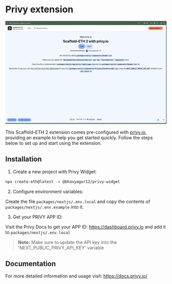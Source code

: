 # Privy extension

![alt text](./privy-extension.png)

This Scaffold-ETH 2 extension comes pre-configured with [privy.io](https://privy.io/), providing an example to help you get started quickly. Follow the steps below to set up and start using the extension.

## Installation

1. Create a new project with Privy Widget:

```bash
npx create-eth@latest -e @bhavyagor12/privy-widget
```

2. Configure environment variables:

Create the file `packages/nextjs/.env.local` and copy the contents of `packages/nextjs/.env.example` into it.

3. Get your PRIVY APP ID:

Visit the Privy Docs to get your APP ID: https://dashboard.privy.io and add it to `packages/nextjs/.env.local`

> **Note:** Make sure to update the API key into the 'NEXT_PUBLIC_PRIVY_API_KEY' variable

## Documentation

For more detailed information and usage visit: https://docs.privy.io/ 
